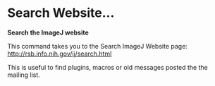 # Search Website\...

**Search the ImageJ website**

This command takes you to the Search ImageJ Website page:
<http://rsb.info.nih.gov/ij/search.html>

This is useful to find plugins, macros or old messages posted the the
mailing list.
